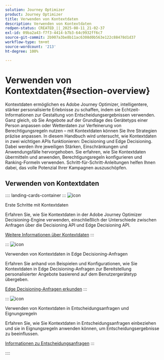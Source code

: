 ```yaml
---
solution: Journey Optimizer
product: Journey Optimizer
title: Verwenden von Kontextdaten
description: Verwenden von Kontextdaten
redpen-status: CREATED_||_2025-08-11_21-02-37
exl-id: 09ba2a43-f7f3-4414-b7b3-64c9932ff6c7
source-git-commit: 2b907a3be8b11ac6308d0b563e122c88478d1d37
workflow-type: tm+mt
source-wordcount: '213'
ht-degree: 100%

---
```


# Verwenden von Kontextdaten{#section-overview}

Kontextdaten ermöglichen es Adobe Journey Optimizer, intelligentere, stärker personalisierte Erlebnisse zu schaffen, indem sie Echtzeit-Informationen zur Gestaltung von Entscheidungsergebnissen verwenden. Ganz gleich, ob Sie Angebote auf der Grundlage des Gerätetyps einer Person anpassen oder Wetterdaten zur Verfeinerung von Berechtigungsregeln nutzen – mit Kontextdaten können Sie Ihre Strategien präzise anpassen. In diesem Handbuch wird untersucht, wie Kontextdaten in zwei wichtigen APIs funktionieren: Decisioning und Edge Decisioning. Dabei werden ihre jeweiligen Stärken, Einschränkungen und Anwendungsfälle hervorgehoben. Sie erfahren, wie Sie Kontextdaten übermitteln und anwenden, Berechtigungsregeln konfigurieren und Ranking-Formeln verwenden. Schritt-für-Schritt-Anleitungen helfen Ihnen dabei, das volle Potenzial Ihrer Kampagnen auszuschöpfen.

## Verwenden von Kontextdaten

:::: landing-cards-container
:::
![icon](https://cdn.experienceleague.adobe.com/icons/circle-play.svg)

Erste Schritte mit Kontextdaten

Erfahren Sie, wie Sie Kontextdaten in der Adobe Journey Optimizer Decisioning-Engine verwenden, einschließlich der Unterschiede zwischen Anfragen über die Decisioning API und Edge Decisioning API.

[Weitere Informationen über Kontextdaten](../using/offers/context-data.md)
:::

:::
![icon](https://cdn.experienceleague.adobe.com/icons/code-branch.svg)

Verwenden von Kontextdaten in Edge Decisioning-Anfragen

Erfahren Sie anhand von Beispielen und Konfigurationen, wie Sie Kontextdaten in Edge Decisioning-Anfragen zur Bereitstellung personalisierter Angebote basierend auf dem Benutzergerätetyp übergeben.

[Edge Decisioning-Anfragen erkunden](../using/offers/context-data-edge.md)
:::

:::
![icon](https://cdn.experienceleague.adobe.com/icons/list-check.svg)

Verwenden von Kontextdaten in Entscheidungsanfragen und Eignungsregeln

Erfahren Sie, wie Sie Kontextdaten in Entscheidungsanfragen einbeziehen und sie in Eignungsregeln anwenden können, um Entscheidungsergebnisse zu beeinflussen.

[Informationen zu Entscheidungsanfragen](../using/offers/context-data-decisioning.md)
:::

::::

